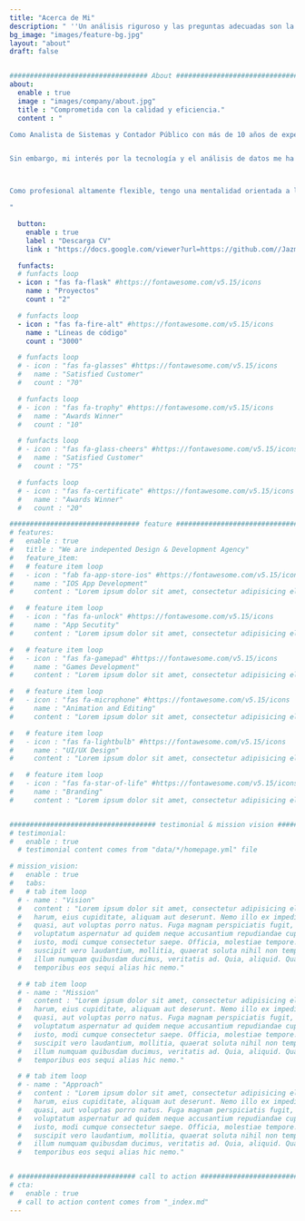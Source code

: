 ```yaml
---
title: "Acerca de Mi"
description: " ''Un análisis riguroso y las preguntas adecuadas son la clave para un resultado exitoso'' "
bg_image: "images/feature-bg.jpg"
layout: "about"
draft: false


################################## About #####################################
about:
  enable : true
  image : "images/company/about.jpg"
  title : "Comprometida con la calidad y eficiencia."
  content : "

Como Analista de Sistemas y Contador Público con más de 10 años de experiencia en Análisis Administrativo y Contable, he trabajado en proyectos de élite en empresas reconocidas como Deloitte y KPMG. Durante mi carrera, he contribuido en la automatización de procesos contables y fiscales, incluyendo la liquidación de impuestos y el pago de impuestos, y he brindado apoyo en auditorías internas y externas, así como en requerimientos de entidades Tributarias.


Sin embargo, mi interés por la tecnología y el análisis de datos me ha llevado a ampliar mis conocimientos en herramientas como Python, Power BI y SQL, con el objetivo de crear modelos y reportes de valor para la toma de decisiones. Estoy en busca de proyectos que me permitan aplicar mis habilidades en la implementación de soluciones tecnológicas, el análisis de impacto en la organización y procesos basados en la ciencia de datos.



Como profesional altamente flexible, tengo una mentalidad orientada a la colaboración y al aprendizaje continuo. A lo largo de mi experiencia, he desarrollado un pensamiento crítico y habilidades de autogestión, combinando mi creatividad y capacidad resolutiva para lograr objetivos y cumplir con los compromisos asumidos en cualquier proyecto que tenga en mis manos.

"

  button:
    enable : true
    label : "Descarga CV"
    link : "https://docs.google.com/viewer?url=https://github.com//JazminPineda/CV/raw/795b0df8c3dce1d04971ae4dd28d9c0a53903954/Jazmin%20Pineda.pdf"

  funfacts:
  # funfacts loop
  - icon : "fas fa-flask" #https://fontawesome.com/v5.15/icons
    name : "Proyectos"
    count : "2"

  # funfacts loop
  - icon : "fas fa-fire-alt" #https://fontawesome.com/v5.15/icons
    name : "Líneas de código"
    count : "3000"

  # funfacts loop
  # - icon : "fas fa-glasses" #https://fontawesome.com/v5.15/icons
  #   name : "Satisfied Customer"
  #   count : "70"

  # funfacts loop
  # - icon : "fas fa-trophy" #https://fontawesome.com/v5.15/icons
  #   name : "Awards Winner"
  #   count : "10"

  # funfacts loop
  # - icon : "fas fa-glass-cheers" #https://fontawesome.com/v5.15/icons
  #   name : "Satisfied Customer"
  #   count : "75"

  # funfacts loop
  # - icon : "fas fa-certificate" #https://fontawesome.com/v5.15/icons
  #   name : "Awards Winner"
  #   count : "20"

################################ feature #####################################
# features:
#   enable : true
#   title : "We are indepented Design & Development Agency"
#   feature_item:
#   # feature item loop
#   - icon : "fab fa-app-store-ios" #https://fontawesome.com/v5.15/icons
#     name : "IOS App Development"
#     content : "Lorem ipsum dolor sit amet, consectetur adipisicing elit, sed do eiusmod tempor incididunt ut"

#   # feature item loop
#   - icon : "fas fa-unlock" #https://fontawesome.com/v5.15/icons
#     name : "App Secutity"
#     content : "Lorem ipsum dolor sit amet, consectetur adipisicing elit, sed do eiusmod tempor incididunt ut"

#   # feature item loop
#   - icon : "fas fa-gamepad" #https://fontawesome.com/v5.15/icons
#     name : "Games Development"
#     content : "Lorem ipsum dolor sit amet, consectetur adipisicing elit, sed do eiusmod tempor incididunt ut"

#   # feature item loop
#   - icon : "fas fa-microphone" #https://fontawesome.com/v5.15/icons
#     name : "Animation and Editing"
#     content : "Lorem ipsum dolor sit amet, consectetur adipisicing elit, sed do eiusmod tempor incididunt ut"

#   # feature item loop
#   - icon : "fas fa-lightbulb" #https://fontawesome.com/v5.15/icons
#     name : "UI/UX Design"
#     content : "Lorem ipsum dolor sit amet, consectetur adipisicing elit, sed do eiusmod tempor incididunt ut"

#   # feature item loop
#   - icon : "fas fa-star-of-life" #https://fontawesome.com/v5.15/icons
#     name : "Branding"
#     content : "Lorem ipsum dolor sit amet, consectetur adipisicing elit, sed do eiusmod tempor incididunt ut"


#################################### testimonial & mission vision #######################################
# testimonial:
#   enable : true
  # testimonial content comes from "data/*/homepage.yml" file

# mission_vision:
#   enable : true
#   tabs:
#   # tab item loop
  # - name : "Vision"
  #   content : "Lorem ipsum dolor sit amet, consectetur adipisicing elit. Inventore nobis ducimus facere repellat
  #   harum, eius cupiditate, aliquam aut deserunt. Nemo illo ex impedit autem quod nobis architecto, velit
  #   quasi, aut voluptas porro natus. Fuga magnam perspiciatis fugit, placeat possimus officia non ducimus
  #   voluptatum aspernatur ad quidem neque accusantium repudiandae cupiditate nobis corporis, cum facere
  #   iusto, modi cumque consectetur saepe. Officia, molestiae tempore! Consequatur ipsa consequuntur saepe
  #   suscipit vero laudantium, mollitia, quaerat soluta nihil non tempore, quos dignissimos quasi ab officiis
  #   illum numquam quibusdam ducimus, veritatis ad. Quia, aliquid. Quaerat quos ducimus ipsam amet minus
  #   temporibus eos sequi alias hic nemo."

  # # tab item loop
  # - name : "Mission"
  #   content : "Lorem ipsum dolor sit amet, consectetur adipisicing elit. Inventore nobis ducimus facere repellat
  #   harum, eius cupiditate, aliquam aut deserunt. Nemo illo ex impedit autem quod nobis architecto, velit
  #   quasi, aut voluptas porro natus. Fuga magnam perspiciatis fugit, placeat possimus officia non ducimus
  #   voluptatum aspernatur ad quidem neque accusantium repudiandae cupiditate nobis corporis, cum facere
  #   iusto, modi cumque consectetur saepe. Officia, molestiae tempore! Consequatur ipsa consequuntur saepe
  #   suscipit vero laudantium, mollitia, quaerat soluta nihil non tempore, quos dignissimos quasi ab officiis
  #   illum numquam quibusdam ducimus, veritatis ad. Quia, aliquid. Quaerat quos ducimus ipsam amet minus
  #   temporibus eos sequi alias hic nemo."

  # # tab item loop
  # - name : "Approach"
  #   content : "Lorem ipsum dolor sit amet, consectetur adipisicing elit. Inventore nobis ducimus facere repellat
  #   harum, eius cupiditate, aliquam aut deserunt. Nemo illo ex impedit autem quod nobis architecto, velit
  #   quasi, aut voluptas porro natus. Fuga magnam perspiciatis fugit, placeat possimus officia non ducimus
  #   voluptatum aspernatur ad quidem neque accusantium repudiandae cupiditate nobis corporis, cum facere
  #   iusto, modi cumque consectetur saepe. Officia, molestiae tempore! Consequatur ipsa consequuntur saepe
  #   suscipit vero laudantium, mollitia, quaerat soluta nihil non tempore, quos dignissimos quasi ab officiis
  #   illum numquam quibusdam ducimus, veritatis ad. Quia, aliquid. Quaerat quos ducimus ipsam amet minus
  #   temporibus eos sequi alias hic nemo."


# ############################# call to action #################################
# cta:
#   enable : true
  # call to action content comes from "_index.md"
---
```

